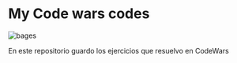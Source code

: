 # My Code wars codes

![bages](https://www.codewars.com/users/ArenasAgustin/badges/large)

En este repositorio guardo los ejercicios que resuelvo en CodeWars
